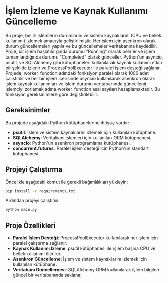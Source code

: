 # İşlem İzleme ve Kaynak Kullanımı Güncelleme

Bu proje, belirli işlemlerin durumlarını ve sistem kaynaklarını (CPU ve bellek kullanımı) izlemek amacıyla geliştirilmiştir. Her işlem için asenkron olarak durum güncellemeleri yapılır ve bu güncellemeler veritabanına kaydedilir. Proje, bir işlem başlatıldığında durumu "Running" olarak belirler ve işlem tamamlandığında durumu "Completed" olarak günceller.
Python'un asyncio, psutil, ve SQLAlchemy gibi kütüphaneleri kullanılarak kaynak kullanımı etkin bir şekilde izlenir ve ProcessPoolExecutor ile paralel işlem desteği sağlanır.
Projede, worker_function adındaki fonksiyon paralel olarak 1000 adet çalıştırılır ve her bir işlem içerisinde asyncio kullanılarak asenkron olarak işlem kaynak kullanımları ve işlem durumu veritabanında güncellenir.
İşlemciyi zorlamak adına worker_function asal sayıları hesaplamaktadır. Bu fonksiyon gereksinimlere göre değiştirilebilir.


## Gereksinimler

Bu projede aşağıdaki Python kütüphanelerine ihtiyaç vardır:

- **psutil**: İşlem ve sistem kaynaklarını izlemek için kullanılan kütüphane.
- **SQLAlchemy**: Veritabanı işlemleri için kullanılan ORM kütüphanesi.
- **asyncio**: Python'un asenkron programlama kütüphanesi.
- **concurrent.futures**:  Paralel işlem desteği için Python'un standart kütüphanesi.


## Projeyi Çalıştırma

Öncelikle aşağıdaki komut ile gerekli bağımlılıkları yükleyin:

```bash
pip install -r requirements.txt 
```


Ardından projeyi çalıştırın:

```bash
python main.py
```

## Proje Özellikleri

- **Paralel İşlem Desteği**: ProcessPoolExecutor kullanılarak her işlem için paralel çalıştırma sağlanır.
- **Kaynak Kullanımı İzleme**: psutil kütüphanesi ile işlem başına CPU ve bellek kullanımı ölçülür.
- **Asenkron Güncelleme**: İşlem ve sistem kaynaklarını izlemek için kullanılan kütüphane.
- **Veritabanı Güncellemesi**: SQLAlchemy ORM kullanılarak işlem bilgileri güncel bir veritabanında saklanır.